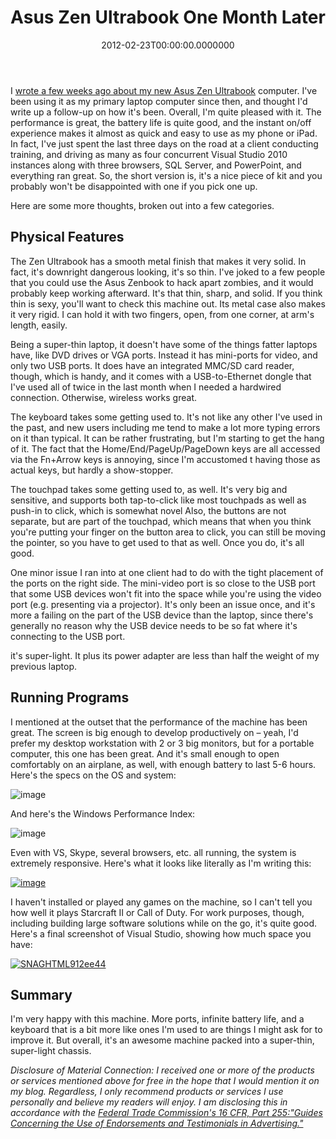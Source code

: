 ﻿---
title: Asus Zen Ultrabook One Month Later
date: "2012-02-23T00:00:00.0000000"
featuredImage: /img/SNAGHTML912ee44_thumb.png
---

I [wrote a few weeks ago about my new Asus Zen Ultrabook](http://ardalis.com/Asus-Zen-Ultrabook-First-Impressions) computer. I've been using it as my primary laptop computer since then, and thought I'd write up a follow-up on how it's been. Overall, I'm quite pleased with it. The performance is great, the battery life is quite good, and the instant on/off experience makes it almost as quick and easy to use as my phone or iPad. In fact, I've just spent the last three days on the road at a client conducting training, and driving as many as four concurrent Visual Studio 2010 instances along with three browsers, SQL Server, and PowerPoint, and everything ran great. So, the short version is, it's a nice piece of kit and you probably won't be disappointed with one if you pick one up.

Here are some more thoughts, broken out into a few categories.

## Physical Features

The Zen Ultrabook has a smooth metal finish that makes it very solid. In fact, it's downright dangerous looking, it's so thin. I've joked to a few people that you could use the Asus Zenbook to hack apart zombies, and it would probably keep working afterward. It's that thin, sharp, and solid. If you think thin is sexy, you'll want to check this machine out. Its metal case also makes it very rigid. I can hold it with two fingers, open, from one corner, at arm's length, easily.

Being a super-thin laptop, it doesn't have some of the things fatter laptops have, like DVD drives or VGA ports. Instead it has mini-ports for video, and only two USB ports. It does have an integrated MMC/SD card reader, though, which is handy, and it comes with a USB-to-Ethernet dongle that I've used all of twice in the last month when I needed a hardwired connection. Otherwise, wireless works great.

The keyboard takes some getting used to. It's not like any other I've used in the past, and new users including me tend to make a lot more typing errors on it than typical. It can be rather frustrating, but I'm starting to get the hang of it. The fact that the Home/End/PageUp/PageDown keys are all accessed via the Fn+Arrow keys is annoying, since I'm accustomed t having those as actual keys, but hardly a show-stopper.

The touchpad takes some getting used to, as well. It's very big and sensitive, and supports both tap-to-click like most touchpads as well as push-in to click, which is somewhat novel Also, the buttons are not separate, but are part of the touchpad, which means that when you think you're putting your finger on the button area to click, you can still be moving the pointer, so you have to get used to that as well. Once you do, it's all good.

One minor issue I ran into at one client had to do with the tight placement of the ports on the right side. The mini-video port is so close to the USB port that some USB devices won't fit into the space while you're using the video port (e.g. presenting via a projector). It's only been an issue once, and it's more a failing on the part of the USB device than the laptop, since there's generally no reason why the USB device needs to be so fat where it's connecting to the USB port.

it's super-light. It plus its power adapter are less than half the weight of my previous laptop.

## Running Programs

I mentioned at the outset that the performance of the machine has been great. The screen is big enough to develop productively on – yeah, I'd prefer my desktop workstation with 2 or 3 big monitors, but for a portable computer, this one has been great. And it's small enough to open comfortably on an airplane, as well, with enough battery to last 5-6 hours. Here's the specs on the OS and system:

![image](/img/image_8_ultra.png "image")

And here's the Windows Performance Index:

![image](/img/image_7_ultra.png"image")

Even with VS, Skype, several browsers, etc. all running, the system is extremely responsive. Here's what it looks like literally as I'm writing this:

[![image](/img/image_thumb_2.png"image")](/img/image_6.png)

I haven't installed or played any games on the machine, so I can't tell you how well it plays Starcraft II or Call of Duty. For work purposes, though, including building large software solutions while on the go, it's quite good. Here's a final screenshot of Visual Studio, showing how much space you have:

[![SNAGHTML912ee44](/img/SNAGHTML912ee44_thumb.png"SNAGHTML912ee44")](/img/SNAGHTML912ee44.png)

## Summary

I'm very happy with this machine. More ports, infinite battery life, and a keyboard that is a bit more like ones I'm used to are things I might ask for to improve it. But overall, it's an awesome machine packed into a super-thin, super-light chassis.

_Disclosure of Material Connection: I received one or more of the products or services mentioned above for free in the hope that I would mention it on my blog. Regardless, I only recommend products or services I use personally and believe my readers will enjoy. I am disclosing this in accordance with the [Federal Trade Commission's 16 CFR, Part 255:"Guides Concerning the Use of Endorsements and Testimonials in Advertising."](http://www.access.gpo.gov/nara/cfr/waisidx_03/16cfr255_03.html)_


